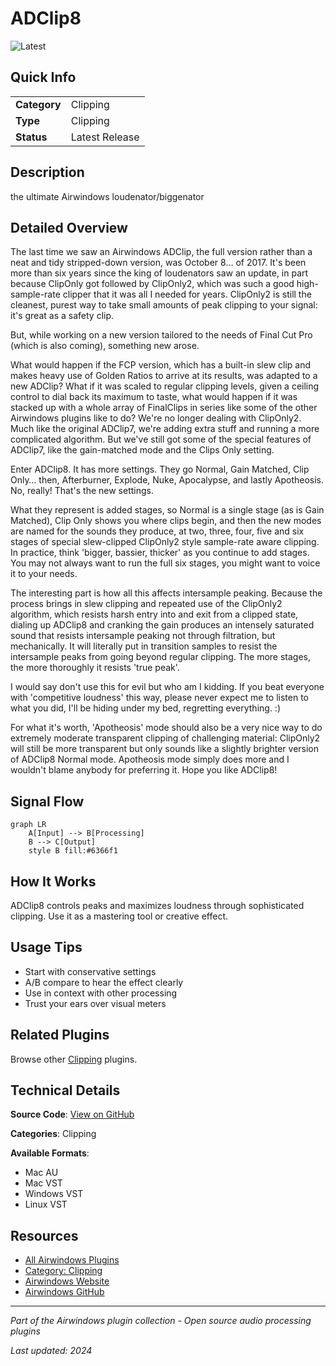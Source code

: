 # ADClip8

![Latest](https://img.shields.io/badge/-Latest-10b981)

## Quick Info

| | |
|---|---|
| **Category** | Clipping |
| **Type** | Clipping |
| **Status** | Latest Release |

## Description

the ultimate Airwindows loudenator/biggenator

## Detailed Overview

The last time we saw an Airwindows ADClip, the full version rather than a neat and tidy stripped-down version, was October 8… of 2017. It's been more than six years since the king of loudenators saw an update, in part because ClipOnly got followed by ClipOnly2, which was such a good high-sample-rate clipper that it was all I needed for years. ClipOnly2 is still the cleanest, purest way to take small amounts of peak clipping to your signal: it's great as a safety clip.

But, while working on a new version tailored to the needs of Final Cut Pro (which is also coming), something new arose.

What would happen if the FCP version, which has a built-in slew clip and makes heavy use of Golden Ratios to arrive at its results, was adapted to a new ADClip? What if it was scaled to regular clipping levels, given a ceiling control to dial back its maximum to taste, what would happen if it was stacked up with a whole array of FinalClips in series like some of the other Airwindows plugins like to do? We're no longer dealing with ClipOnly2. Much like the original ADClip7, we're adding extra stuff and running a more complicated algorithm. But we've still got some of the special features of ADClip7, like the gain-matched mode and the Clips Only setting.

Enter ADClip8. It has more settings. They go Normal, Gain Matched, Clip Only… then, Afterburner, Explode, Nuke, Apocalypse, and lastly Apotheosis. No, really! That's the new settings.

What they represent is added stages, so Normal is a single stage (as is Gain Matched), Clip Only shows you where clips begin, and then the new modes are named for the sounds they produce, at two, three, four, five and six stages of special slew-clipped ClipOnly2 style sample-rate aware clipping. In practice, think 'bigger, bassier, thicker' as you continue to add stages. You may not always want to run the full six stages, you might want to voice it to your needs.

The interesting part is how all this affects intersample peaking. Because the process brings in slew clipping and repeated use of the ClipOnly2 algorithm, which resists harsh entry into and exit from a clipped state, dialing up ADClip8 and cranking the gain produces an intensely saturated sound that resists intersample peaking not through filtration, but mechanically. It will literally put in transition samples to resist the intersample peaks from going beyond regular clipping. The more stages, the more thoroughly it resists 'true peak'.

I would say don't use this for evil but who am I kidding. If you beat everyone with 'competitive loudness' this way, please never expect me to listen to what you did, I'll be hiding under my bed, regretting everything. :)

For what it's worth, 'Apotheosis' mode should also be a very nice way to do extremely moderate transparent clipping of challenging material: ClipOnly2 will still be more transparent but only sounds like a slightly brighter version of ADClip8 Normal mode. Apotheosis mode simply does more and I wouldn't blame anybody for preferring it. Hope you like ADClip8!

## Signal Flow

```mermaid
graph LR
    A[Input] --> B[Processing]
    B --> C[Output]
    style B fill:#6366f1
```

## How It Works

ADClip8 controls peaks and maximizes loudness through sophisticated clipping. Use it as a mastering tool or creative effect.

## Usage Tips

- Start with conservative settings
- A/B compare to hear the effect clearly
- Use in context with other processing
- Trust your ears over visual meters


## Related Plugins

Browse other [Clipping](../categories/clipping.md) plugins.


## Technical Details

**Source Code**: [View on GitHub](https://github.com/airwindows/airwindows/tree/master/plugins/LinuxVST/src/ADClip8)

**Categories**: Clipping

**Available Formats**:
- Mac AU
- Mac VST
- Windows VST
- Linux VST

## Resources

- [All Airwindows Plugins](../../README.md)
- [Category: Clipping](../categories/clipping.md)
- [Airwindows Website](https://www.airwindows.com)
- [Airwindows GitHub](https://github.com/airwindows/airwindows)

---

*Part of the Airwindows plugin collection - Open source audio processing plugins*

*Last updated: 2024*
